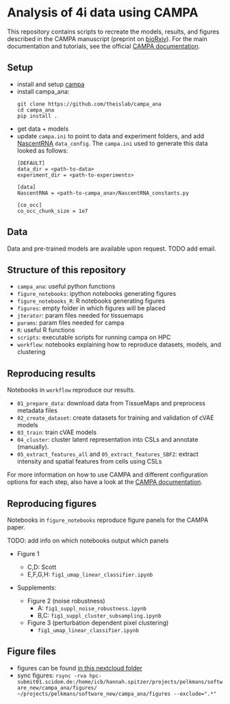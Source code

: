 # Analysis of 4i data using CAMPA
This repository contains scripts to recreate the models, results, and figures described in the CAMPA manuscript (preprint on [bioRxiv]()).
For the main documentation and tutorials, see the official [CAMPA documentation]().

## Setup
- install and setup [campa](https://github.com/theislab/campa)
- install campa_ana:
  ```
  git clone https://github.com/theislab/campa_ana
  cd campa_ana
  pip install .
  ```
- get data + models
- update `campa.ini` to point to data and experiment folders, 
  and add [NascentRNA](https://github.com/theislab/campa_ana/blob/main/NascentRNA_constants.py) `data_config`.
  The `campa.ini` used to generate this data looked as follows:
  ```
  [DEFAULT]
  data_dir = <path-to-data>
  experiment_dir = <path-to-experiments>

  [data]
  NascentRNA = <path-to-campa_ana>/NascentRNA_constants.py

  [co_occ]
  co_occ_chunk_size = 1e7
  ```

## Data
Data and pre-trained models are available upon request. TODO add email.

## Structure of this repository
- `campa_ana`: useful python functions
- `figure_notebooks`: ipython notebooks generating figures
- `figure_notebooks_R`: R notebooks generating figures
- `figures`: empty folder in which figures will be placed
- `jterator`: param files needed for tissuemaps
- `params`: param files needed for campa
- `R`: useful R functions
- `scripts`: executable scripts for running campa on HPC
- `workflow`: notebooks explaining how to reproduce datasets, models, and clustering 

## Reproducing results
Notebooks in `workflow` reproduce our results. 
- `01_prepare_data`: download data from TissueMaps and preprocess metadata files
- `02_create_dataset`: create datasets for training and validation of cVAE models
- `03_train`: train cVAE models
- `04_cluster`: cluster latent representation into CSLs and annotate (manually).
- `05_extract_features_all` and `05_extract_features_SBF2`: extract intensity and spatial features from cells using CSLs

For more information on how to use CAMPA and different configuration options for each step, also have a look at the [CAMPA documentation](TODO).

## Reproducing figures
Notebooks in `figure_notebooks` reproduce figure panels for the CAMPA paper.

TODO: add info on which notebooks output which panels

- Figure 1
    - C,D: Scott
    - E,F,G,H: `fig1_umap_linear_classifier.ipynb`

- Supplements:
    - Figure 2 (noise robustness)
        - A: `fig1_suppl_noise_robustness.ipynb`
        - B,C: `fig1_suppl_cluster_subsampling.ipynb`
    - Figure 3 (perturbation dependent pixel clustering)
        - `fig1_umap_linear_classifier.ipynb`
        
## Figure files
- figures can be found [in this nextcloud folder](https://hmgubox2.helmholtz-muenchen.de/index.php/s/36PrZwt4cMniLfW)
- sync figures: `rsync -rva hpc-submit01.scidom.de:/home/icb/hannah.spitzer/projects/pelkmans/software_new/campa_ana/figures/ ~/projects/pelkmans/software_new/campa_ana/figures --exclude=".*"`
